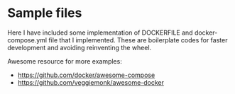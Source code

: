 # Sample files
Here I have included some implementation of DOCKERFILE and docker-compose.yml file that I implemented. These are boilerplate codes for faster development and avoiding reinventing the wheel. 

Awesome resource for more examples: 
- https://github.com/docker/awesome-compose
- https://github.com/veggiemonk/awesome-docker




